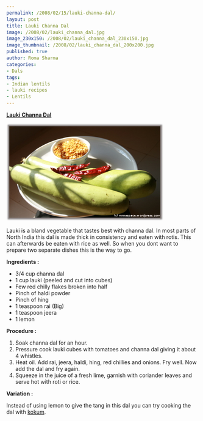 ```yaml
--- 
permalink: /2008/02/15/lauki-channa-dal/
layout: post
title: Lauki Channa Dal
image: /2008/02/lauki_channa_dal.jpg
image_230x150: /2008/02/lauki_channa_dal_230x150.jpg
image_thumbnail: /2008/02/lauki_channa_dal_200x200.jpg
published: true
author: Roma Sharma
categories: 
- Dals
tags:
- Indian lentils
- lauki recipes
- Lentils
---
```

<span style="text-decoration:underline;"><strong>Lauki Channa Dal</strong></span>

<a title="lauki_channa_dal.jpg" href="/2008/02/lauki_channa_dal.jpg"><img src="/2008/02/lauki_channa_dal.jpg" alt="lauki_channa_dal.jpg" /></a>

Lauki is a bland vegetable that tastes best with channa dal. In most parts of North India this dal is made thick in consistency and eaten with rotis. This can afterwards be eaten with rice as well. So when you dont want to prepare two separate dishes this is the way to go.

<strong>Ingredients :</strong>
<ul>
	<li>3/4 cup channa dal</li>
	<li>1 cup lauki (peeled and cut into cubes)</li>
	<li>Few red chilly flakes broken into half</li>
	<li>Pinch of haldi powder</li>
	<li>Pinch of hing</li>
	<li>1 teaspoon rai (Big)</li>
	<li>1 teaspoon jeera</li>
	<li>1 lemon</li>
</ul>
<strong>Procedure :</strong>
<ol>
	<li>Soak channa dal for an hour.</li>
	<li>Pressure cook lauki cubes with tomatoes and channa dal giving it about 4 whistles.</li>
	<li>Heat oil. Add rai, jeera, haldi, hing, red chillies and onions. Fry well. Now add the dal and fry again.</li>
	<li>Squeeze in the juice of a fresh lime, garnish with coriander leaves and serve hot with roti or rice.</li>
</ol>
<strong>Variation :</strong>

Instead of using lemon to give the tang in this dal you can try cooking the dal with <a href="http://en.wikipedia.org/wiki/Kokum">kokum</a>.
